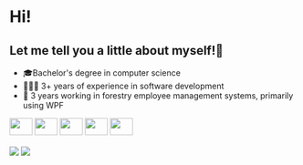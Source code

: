 # Hi! 
## Let me tell you a little about myself!👋
- 🎓Bachelor's degree in computer science
- 👩🏻‍💻 3+ years of experience in software development
- 🌲 3 years working in forestry employee management systems, primarily using WPF

<link rel="stylesheet" href="https://cdn.jsdelivr.net/gh/devicons/devicon@v2.15.1/devicon.min.css">

<div style="display: inline_block">
  <img height="30" width="40" src="https://cdn.jsdelivr.net/gh/devicons/devicon/icons/dotnetcore/dotnetcore-original.svg" />
  <img height="30" width="40" src="https://cdn.jsdelivr.net/gh/devicons/devicon/icons/python/python-original.svg" /> 
  <img height="30" width="40" src="https://cdn.jsdelivr.net/gh/devicons/devicon/icons/angularjs/angularjs-original.svg" />  
  <img height="30" width="40" src="https://cdn.jsdelivr.net/gh/devicons/devicon/icons/vuejs/vuejs-original.svg" />   
  <img height="30" width="40" src="https://cdn.jsdelivr.net/gh/devicons/devicon/icons/docker/docker-original.svg" />
</div>
  
<div><br>
  <a href = "mailto:eduardofelixdev@gmail.com"><img src="https://img.shields.io/badge/-Gmail-%23333?style=for-the-badge&logo=gmail&logoColor=white" target="_blank"></a>
  <a href="https://www.linkedin.com/in/edumfelix" target="_blank"><img src="https://img.shields.io/badge/-LinkedIn-%230077B5?style=for-the-badge&logo=linkedin&logoColor=white" target="_blank"></a> 
